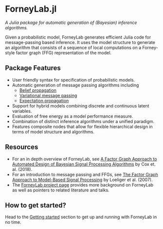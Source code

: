 ForneyLab.jl
============

*A Julia package for automatic generation of (Bayesian) inference algorithms.*

Given a probabilistic model, ForneyLab generates efficient Julia code for message-passing based inference. It uses the model structure to generate an algorithm that consists of a sequence of local computations on a Forney-style factor graph (FFG) representation of the model.

## Package Features

- User friendly syntax for specification of probabilistic models.
- Automatic generation of message passing algorithms including
    - [Belief propagation](https://en.wikipedia.org/wiki/Belief_propagation)
    - [Variational message passing](https://en.wikipedia.org/wiki/Variational_message_passing)
    - [Expectation propagation](https://en.wikipedia.org/wiki/Expectation_propagation)
- Support for hybrid models combining discrete and continuous latent variables.
- Evaluation of free energy as a model performance measure.
- Combination of distinct inference algorithms under a unified paradigm.
- Features composite nodes that allow for flexible hierarchical design in terms of model structure and algorithms.

## Resources

- For an in depth overview of ForneyLab, see [A Factor Graph Approach to Automated Design of Bayesian Signal Processing Algorithms](https://arxiv.org/abs/1811.03407) by Cox et. al. (2018).
- For an introduction to message passing and FFGs, see [The Factor Graph Approach to Model-Based Signal Processing](https://ieeexplore.ieee.org/document/4282128/) by Loeliger et al. (2007).
- The [ForneyLab project page](http://forneylab.org) provides more background on ForneyLab as well as pointers to related literature and talks.

## How to get started?
Head to the [Getting started](@ref) section to get up and running with ForneyLab in no time.
